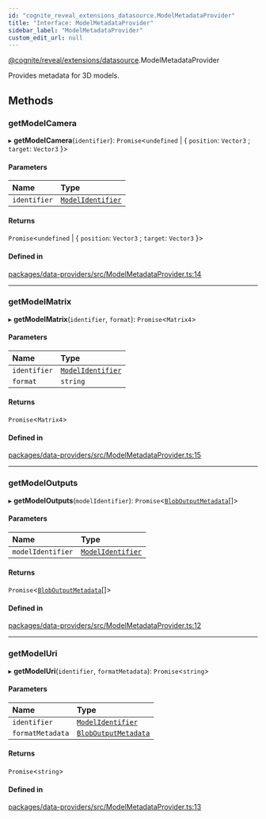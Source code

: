 ```yaml
---
id: "cognite_reveal_extensions_datasource.ModelMetadataProvider"
title: "Interface: ModelMetadataProvider"
sidebar_label: "ModelMetadataProvider"
custom_edit_url: null
---
```


[@cognite/reveal/extensions/datasource](../modules/cognite_reveal_extensions_datasource.md).ModelMetadataProvider

Provides metadata for 3D models.

## Methods

### getModelCamera

▸ **getModelCamera**(`identifier`): `Promise`\<`undefined` \| \{ `position`: `Vector3` ; `target`: `Vector3`  }\>

#### Parameters

| Name | Type |
| :------ | :------ |
| `identifier` | [`ModelIdentifier`](cognite_reveal_extensions_datasource.ModelIdentifier.md) |

#### Returns

`Promise`\<`undefined` \| \{ `position`: `Vector3` ; `target`: `Vector3`  }\>

#### Defined in

[packages/data-providers/src/ModelMetadataProvider.ts:14](https://github.com/cognitedata/reveal/blob/e9e26d38/viewer/packages/data-providers/src/ModelMetadataProvider.ts#L14)

___

### getModelMatrix

▸ **getModelMatrix**(`identifier`, `format`): `Promise`\<`Matrix4`\>

#### Parameters

| Name | Type |
| :------ | :------ |
| `identifier` | [`ModelIdentifier`](cognite_reveal_extensions_datasource.ModelIdentifier.md) |
| `format` | `string` |

#### Returns

`Promise`\<`Matrix4`\>

#### Defined in

[packages/data-providers/src/ModelMetadataProvider.ts:15](https://github.com/cognitedata/reveal/blob/e9e26d38/viewer/packages/data-providers/src/ModelMetadataProvider.ts#L15)

___

### getModelOutputs

▸ **getModelOutputs**(`modelIdentifier`): `Promise`\<[`BlobOutputMetadata`](cognite_reveal_extensions_datasource.BlobOutputMetadata.md)[]\>

#### Parameters

| Name | Type |
| :------ | :------ |
| `modelIdentifier` | [`ModelIdentifier`](cognite_reveal_extensions_datasource.ModelIdentifier.md) |

#### Returns

`Promise`\<[`BlobOutputMetadata`](cognite_reveal_extensions_datasource.BlobOutputMetadata.md)[]\>

#### Defined in

[packages/data-providers/src/ModelMetadataProvider.ts:12](https://github.com/cognitedata/reveal/blob/e9e26d38/viewer/packages/data-providers/src/ModelMetadataProvider.ts#L12)

___

### getModelUri

▸ **getModelUri**(`identifier`, `formatMetadata`): `Promise`\<`string`\>

#### Parameters

| Name | Type |
| :------ | :------ |
| `identifier` | [`ModelIdentifier`](cognite_reveal_extensions_datasource.ModelIdentifier.md) |
| `formatMetadata` | [`BlobOutputMetadata`](cognite_reveal_extensions_datasource.BlobOutputMetadata.md) |

#### Returns

`Promise`\<`string`\>

#### Defined in

[packages/data-providers/src/ModelMetadataProvider.ts:13](https://github.com/cognitedata/reveal/blob/e9e26d38/viewer/packages/data-providers/src/ModelMetadataProvider.ts#L13)

